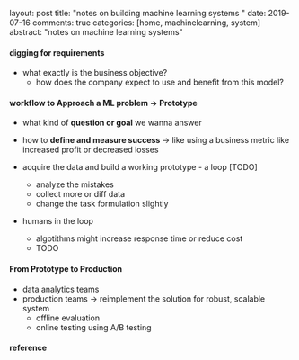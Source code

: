 layout: post
title: "notes on building machine learning systems " 
date: 2019-07-16
comments: true
categories: [home, machinelearning, system]
abstract: "notes on machine learning systems"


#### digging for requirements 

* what exactly is the business objective?  
    - how does the company expect to use and benefit from this model?  

#### workflow to Approach a ML problem -> Prototype 

* what kind of **question or goal** we wanna answer  

* how to **define and measure success** -> like using a business metric like increased profit or decreased losses  

* acquire the data and build a working prototype  - a loop [TODO] 
    - analyze the mistakes 
    - collect more or diff data 
    - change the task formulation slightly  

* humans in the loop 
    - algotithms might increase response time or reduce cost 
    - TODO 

#### From Prototype to Production 

* data analytics teams 
* production teams -> reimplement the solution for robust, scalable system 
    - offline evaluation 
    - online testing using A/B testing 

#### reference 
